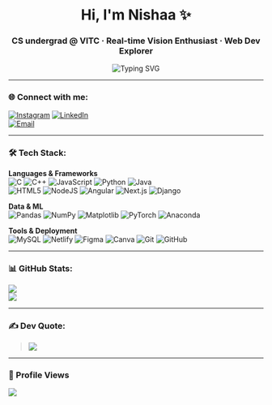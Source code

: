 <h1 align="center">Hi, I'm Nishaa ✨</h1>
<h3 align="center">CS undergrad @ VITC · Real-time Vision Enthusiast · Web Dev Explorer</h3>

<p align="center">
  <img src="https://readme-typing-svg.demolab.com?font=Fira+Code&weight=500&pause=1000&color=00F0B8&center=true&vCenter=true&multiline=true&width=435&lines=Hi%2C+I'm+Nishaa+%F0%9F%A7%9A%E2%80%8D%E2%99%80%EF%B8%8F;Full-time+student%2C+part-time+codewitch+%F0%9F%96%A5%EF%B8%8F;Web+dev+%2B+real-time+ML+are+my+playgrounds;Mint+choco+%26+debugging+fuel+my+soul" alt="Typing SVG" />
</p>


---

### 🌐 Connect with me:
[![Instagram](https://img.shields.io/badge/Instagram-%23E4405F.svg?logo=Instagram&logoColor=white)](https://instagram.com/_itsnishawhat_) 
[![LinkedIn](https://img.shields.io/badge/LinkedIn-%230077B5.svg?logo=linkedin&logoColor=white)](https://linkedin.com/in/nisha-singh-203a89280/)   
[![Email](https://img.shields.io/badge/Email-D14836?logo=gmail&logoColor=white)](mailto:nishasinghnus@gmail.com)

---

### 🛠️ Tech Stack:

**Languages & Frameworks**  
![C](https://img.shields.io/badge/C-%2300599C.svg?style=for-the-badge&logo=c&logoColor=white) 
![C++](https://img.shields.io/badge/C++-%2300599C.svg?style=for-the-badge&logo=c%2B%2B&logoColor=white) 
![JavaScript](https://img.shields.io/badge/JS-%23323330.svg?style=for-the-badge&logo=javascript&logoColor=%23F7DF1E) 
![Python](https://img.shields.io/badge/Python-3670A0?style=for-the-badge&logo=python&logoColor=ffdd54) 
![Java](https://img.shields.io/badge/Java-%23ED8B00.svg?style=for-the-badge&logo=openjdk&logoColor=white)  
![HTML5](https://img.shields.io/badge/HTML5-%23E34F26.svg?style=for-the-badge&logo=html5&logoColor=white) 
![NodeJS](https://img.shields.io/badge/Node.js-6DA55F?style=for-the-badge&logo=node.js&logoColor=white) 
![Angular](https://img.shields.io/badge/Angular-%23DD0031.svg?style=for-the-badge&logo=angular&logoColor=white) 
![Next.js](https://img.shields.io/badge/Next-black?style=for-the-badge&logo=next.js&logoColor=white) 
![Django](https://img.shields.io/badge/Django-%23092E20.svg?style=for-the-badge&logo=django&logoColor=white)

**Data & ML**  
![Pandas](https://img.shields.io/badge/Pandas-%23150458.svg?style=for-the-badge&logo=pandas&logoColor=white) 
![NumPy](https://img.shields.io/badge/NumPy-%23013243.svg?style=for-the-badge&logo=numpy&logoColor=white) 
![Matplotlib](https://img.shields.io/badge/Matplotlib-%23ffffff.svg?style=for-the-badge&logo=Matplotlib&logoColor=black) 
![PyTorch](https://img.shields.io/badge/PyTorch-%23EE4C2C.svg?style=for-the-badge&logo=PyTorch&logoColor=white) 
![Anaconda](https://img.shields.io/badge/Anaconda-%2344A833.svg?style=for-the-badge&logo=anaconda&logoColor=white)

**Tools & Deployment**  
![MySQL](https://img.shields.io/badge/MySQL-4479A1.svg?style=for-the-badge&logo=mysql&logoColor=white) 
![Netlify](https://img.shields.io/badge/Netlify-%23000000.svg?style=for-the-badge&logo=netlify&logoColor=#00C7B7) 
![Figma](https://img.shields.io/badge/Figma-%23F24E1E.svg?style=for-the-badge&logo=figma&logoColor=white) 
![Canva](https://img.shields.io/badge/Canva-%2300C4CC.svg?style=for-the-badge&logo=Canva&logoColor=white) 
![Git](https://img.shields.io/badge/Git-%23F05033.svg?style=for-the-badge&logo=git&logoColor=white) 
![GitHub](https://img.shields.io/badge/GitHub-%23121011.svg?style=for-the-badge&logo=github&logoColor=white)

---

### 📊 GitHub Stats:
![](https://github-readme-stats.vercel.app/api/top-langs/?username=nishasingh-49&theme=blue-green&hide_border=false&include_all_commits=true&count_private=true&layout=compact)  
![](https://nirzak-streak-stats.vercel.app/?user=nishasingh-49&theme=blue-green&hide_border=false)

---

### ✍️ Dev Quote:
> ![](https://quotes-github-readme.vercel.app/api?type=horizontal&theme=dark)

---

### 👀 Profile Views
[![](https://visitcount.itsvg.in/api?id=nishasingh-49&icon=4&color=0)](https://visitcount.itsvg.in)

<!-- Powered by vibes, iced americano, and a lil' bit of chaos 🌪️ -->
